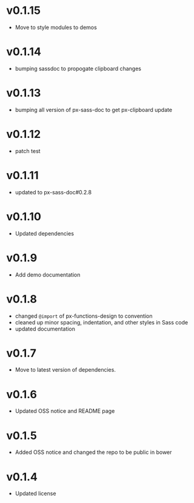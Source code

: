 v0.1.15
==================
* Move to style modules to demos

v0.1.14
==================
* bumping sassdoc to propogate clipboard changes


v0.1.13
==================
* bumping all version of px-sass-doc to get px-clipboard update


v0.1.12
==================
* patch test

v0.1.11
==============================
* updated to px-sass-doc#0.2.8

v0.1.10
==============================
* Updated dependencies

v0.1.9
==============================
* Add demo documentation

v0.1.8
==============================
* changed `@import` of px-functions-design to convention
* cleaned up minor spacing, indentation, and other styles in Sass code
* updated documentation

v0.1.7
==============================
* Move to latest version of dependencies.

v0.1.6
==============================
* Updated OSS notice and README page

v0.1.5
==============================
* Added OSS notice and changed the repo to be public in bower

v0.1.4
========================
* Updated license
